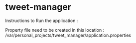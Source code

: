 # tweet-manager

Instructions to Run the application :

Property file need to be created in this location : /var/personal_projects/tweet_manager/application.properties